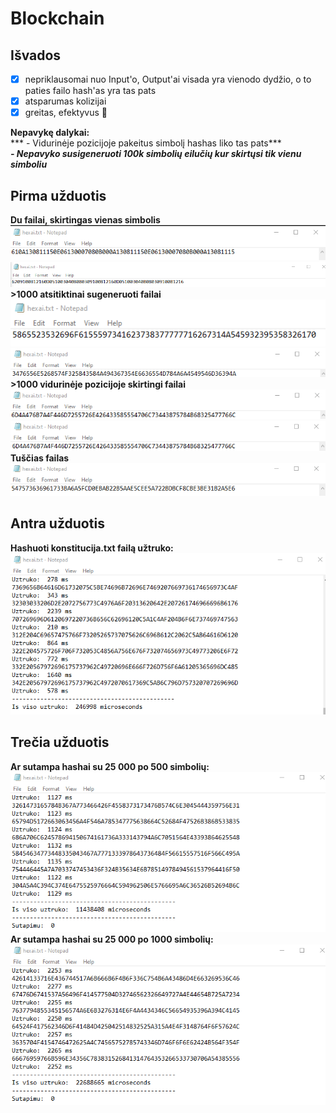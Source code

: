 # Blockchain
## **Išvados**
- [x] nepriklausomai nuo Input'o, Output'ai visada yra vienodo dydžio, o to paties failo hash'as yra tas pats
- [x] atsparumas kolizijai
- [x] greitas, efektyvus :tada:

**Nepavykę dalykai:**\
*** - Vidurinėje pozicijoje pakeitus simbolį hashas liko tas pats***\
***- Nepavyko susigeneruoti 100k simbolių eilučių kur skirtųsi tik vienu simboliu***
## **Pirma užduotis**
**Du failai, skirtingas vienas simbolis**\
![This is an image](/assets/vienas.png)\
![This is an image](/assets/vienas2.png)\
**>1000 atsitiktinai sugeneruoti failai**\
![This is an image](/assets/simboliai1.png)\
![This is an image](/assets/simboliai2.png)\
**>1000 vidurinėje pozicijoje skirtingi failai**\
![This is an image](/assets/skiriasi1.png)\
![This is an image](/assets/skiriasi2.png)\
**Tuščias failas**\
![This is an image](/assets/tusciasfailas.png)

## **Antra užduotis**
**Hashuoti konstitucija.txt failą užtruko:**\
![This is an image](/assets/konsti.png)

## **Trečia užduotis**
**Ar sutampa hashai su 25 000 po 500 simbolių:**\
![This is an image](/assets/sutapimai500.png)\
**Ar sutampa hashai su 25 000 po 1000 simbolių:**\
![This is an image](/assets/sutapimai1000.png)
